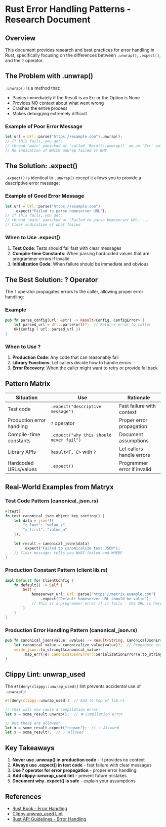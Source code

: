 # Rust Error Handling Patterns - Research Document

## Overview
This document provides research and best practices for error handling in Rust, specifically focusing on the differences between `.unwrap()`, `.expect()`, and the `?` operator.

## The Problem with .unwrap()

`.unwrap()` is a method that:
- Panics immediately if the Result is an Err or the Option is None
- Provides NO context about what went wrong
- Crashes the entire process
- Makes debugging extremely difficult

### Example of Poor Error Message
```rust
let url = Url::parse("https://example.com").unwrap();
// If this fails, you get:
// thread 'main' panicked at 'called `Result::unwrap()` on an `Err` value: ...'
// No indication of WHICH unwrap failed or WHY
```

## The Solution: .expect()

`.expect()` is identical to `.unwrap()` except it allows you to provide a descriptive error message:

### Example of Good Error Message
```rust
let url = Url::parse("https://example.com")
    .expect("Failed to parse homeserver URL");
// If this fails, you get:
// thread 'main' panicked at 'Failed to parse homeserver URL: ...'
// Clear indication of what failed
```

### When to Use .expect()
1. **Test Code**: Tests should fail fast with clear messages
2. **Compile-time Constants**: When parsing hardcoded values that are programmer errors if invalid
3. **Initialization Code**: When failure should be immediate and obvious

## The Best Solution: ? Operator

The `?` operator propagates errors to the caller, allowing proper error handling:

### Example
```rust
pub fn parse_config(url: &str) -> Result<Config, ConfigError> {
    let parsed_url = Url::parse(url)?;  // Returns error to caller
    Ok(Config { url: parsed_url })
}
```

### When to Use ?
1. **Production Code**: Any code that can reasonably fail
2. **Library Functions**: Let callers decide how to handle errors
3. **Error Recovery**: When the caller might want to retry or provide fallback

## Pattern Matrix

| Situation | Use | Rationale |
|-----------|-----|-----------|
| Test code | `.expect("descriptive message")` | Fast failure with context |
| Production error handling | `?` operator | Proper error propagation |
| Compile-time constants | `.expect("why this should never fail")` | Document assumptions |
| Library APIs | `Result<T, E>` with `?` | Let callers handle errors |
| Hardcoded URLs/values | `.expect()` | Programmer error if invalid |

## Real-World Examples from Matryx

### Test Code Pattern (canonical_json.rs)
```rust
#[test]
fn test_canonical_json_object_key_sorting() {
    let data = json!({
        "z_last": "value_z",
        "a_first": "value_a"
    });
    
    let result = canonical_json(&data)
        .expect("Failed to canonicalize test JSON");
    // Clear message: tells you WHAT failed and WHERE
}
```

### Production Constant Pattern (client lib.rs)
```rust
impl Default for ClientConfig {
    fn default() -> Self {
        Self {
            homeserver_url: Url::parse("https://matrix.example.com")
                .expect("Default homeserver URL should be valid"),
            // This is a programmer error if it fails - the URL is hardcoded
        }
    }
}
```

### Production Error Handling Pattern (canonical_json.rs)
```rust
pub fn canonical_json(value: &Value) -> Result<String, CanonicalJsonError> {
    let canonical_value = canonicalize_value(value)?;  // Propagate errors
    serde_json::to_string(&canonical_value)
        .map_err(|e| CanonicalJsonError::SerializationError(e.to_string()))
}
```

## Clippy Lint: unwrap_used

The `#![deny(clippy::unwrap_used)]` lint prevents accidental use of `.unwrap()`:

```rust
#![deny(clippy::unwrap_used)]  // Add to top of lib.rs

// This will now cause a compilation error:
let x = some_result.unwrap();  // ❌ Compilation error

// But these are allowed:
let x = some_result.expect("reason");  // ✅ Allowed
let x = some_result?;  // ✅ Allowed
```

## Key Takeaways

1. **Never use .unwrap() in production code** - it provides no context
2. **Always use .expect() in test code** - fast failure with clear messages
3. **Use ? operator for error propagation** - proper error handling
4. **Add clippy::unwrap_used lint** - prevent future mistakes
5. **Document why .expect() is safe** - explain your assumptions

## References

- [Rust Book - Error Handling](https://doc.rust-lang.org/book/ch09-00-error-handling.html)
- [Clippy unwrap_used Lint](https://rust-lang.github.io/rust-clippy/master/index.html#unwrap_used)
- [Rust API Guidelines - Error Handling](https://rust-lang.github.io/api-guidelines/dependability.html#error-handling)
